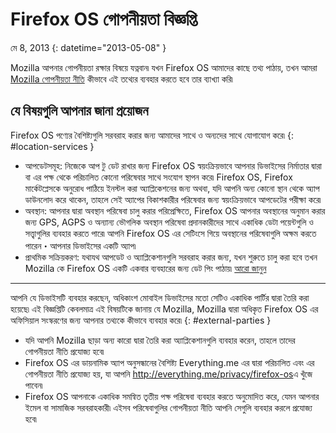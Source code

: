 # Firefox OS গোপনীয়তা বিজ্ঞপ্তি

মে 8, 2013
{: datetime="2013-05-08" }

Mozilla আপনার গোপনীয়তা রক্ষার বিষয়ে যত্নবান৷ যখন Firefox OS আমাদের কাছে তথ্য পাঠায়, তখন আমরা [Mozilla গোপনীয়তা নীতি](https://www.mozilla.org/privacy/) কীভাবে এই তথ্যের ব্যবহার করতে হবে তার ব্যাখ্যা করি৷

## যে বিষয়গুলি আপনার জানা প্রয়োজন

Firefox OS পণ্যের বৈশিষ্ট্যগুলি সরবরাহ করার জন্য আমাদের সাথে ও অন্যদের সাথে যোগাযোগ করে৷
{: #location-services }

* আপডেটসমূহ: নিজেকে আপ টু ডেট রাখার জন্য Firefox OS স্বয়ংক্রিয়ভাবে আপনার ডিভাইসের নির্মাতার দ্বারা বা এর পক্ষ থেকে পরিচালিত কোনো পরিষেবার সাথে সংযোগ স্থাপন করে৷ Firefox OS, Firefox মার্কেটপ্লেসকে অনুরোধ পাঠিয়ে ইনস্টল করা অ্যাপ্লিকেশনের জন্য অথবা, যদি আপনি অন্য কোনো স্থান থেকে অ্যাপ ডাউনলোদ করে থাকেন, তাহলে সেই অ্যাপের বিকাশকারীর পরিষেবার জন্য স্বয়ংক্রিয়ভাবে আপডেটের পরীক্ষা করে৷
* অবস্থান: আপনার দ্বারা অবস্থান পরিষেবা চালু করার পরিপ্রেক্ষিতে, Firefox OS আপনার অবস্থানের অনুমান করার জন্য GPS, AGPS ও অন্যান্য ভৌগলিক অবস্থান পরিষেবা প্রদানকারীদের সাথে একাধিক ডেটা পয়েন্টগুলি ও সত্ত্বাগুলির ব্যবহার করতে পারে৷ আপনি Firefox OS এর সেটিংসে গিয়ে অবস্থানের পরিষেবাগুলি অক্ষম করতে পারেন・আপনার ডিভাইসের একটি অ্যাপ৷
* প্রাথমিক সক্রিয়করণ: যথাযথ আপডেট ও অ্যাপ্লিকেশানগুলি সরবরাহ করার জন্য, যখন শুরুতে চালু করা হবে তখন Mozilla কে Firefox OS একটি একবার ব্যবহারের জন্য ডেট পিং পাঠায়৷ [আরো জানুন](https://wiki.mozilla.org/FirefoxOS/Metrics)

---------------------------------------

আপনি যে ডিভাইসটি ব্যবহার করছেন, অধিকাংশ মোবাইল ডিভাইসের মতো সেটিও একাধিক পার্টির দ্বারা তৈরি করা হয়েছে৷ এই বিজ্ঞপ্তিটি কেবলমাত্র এই বিষয়টিকে জানায় যে Mozilla, Mozilla দ্বারা অধিকৃত Firefox OS এর অফিসিয়াল সংস্করণের জন্য আপনার তথ্যকে কীভাবে ব্যবহার করে৷
{: #external-parties }

* যদি আপনি Mozilla ছাড়া অন্য কারো দ্বারা তৈরি করা অ্যাপ্লিকেশানগুলি ব্যবহার করেন, তাহলে তাদের গোপনীয়তা নীতি প্রযোজ্য হবে৷
* Firefox OS এর ডায়নামিক অ্যাপ অনুসন্ধানের বৈশিষ্ট্য Everything.me এর দ্বারা পরিচালিত এবং এর গোপনীয়তা নীতি প্রযোজ্য হয়, যা আপনি <http://everything.me/privacy/firefox-os>এ খুঁজে পাবেন৷
* Firefox OS আপনাকে একাধিক সমন্বিত তৃতীয় পক্ষ পরিষেবা ব্যবহার করতে অনুমোদিত করে, যেমন আপনার ইমেল বা সামাজিক সরবরাহকারী৷ এইসব পরিষেবাগুলির গোপনীয়তা নীতি আপনি সেগুলি ব্যবহার করলে প্রযোজ্য হবে৷ 
